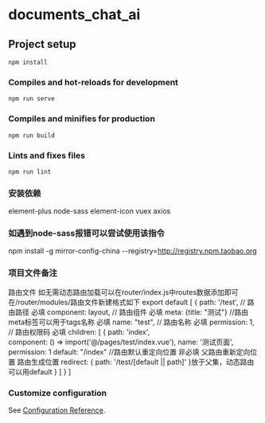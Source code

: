 # documents_chat_ai

## Project setup
```
npm install
```

### Compiles and hot-reloads for development
```
npm run serve
```

### Compiles and minifies for production
```
npm run build
```

### Lints and fixes files
```
npm run lint
```
### 安装依赖
element-plus
node-sass
element-icon
vuex
axios

### 如遇到node-sass报错可以尝试使用该指令
npm install -g mirror-config-china --registry=http://registry.npm.taobao.org

### 项目文件备注
路由文件
如无需动态路由加载可以在router/index.js中routes数据添加即可
在/router/modules/路由文件新建格式如下
export default [
    {
        path: '/test',      // 路由路径 必填
        component: layout,  // 路由组件 必填
        meta: {title: "测试"} //路由meta标签可以用于tags名称 必填
        name: "test",       // 路由名称 必填
        permission: 1,      // 路由权限码 必填
        children: [
            {
                path: 'index',    
                component: () => import('@/pages/test/index.vue'),
                name: '测试页面',
                permission: 1
                default: "/index"  //路由默认重定向位置 非必填 父路由重新定向位置 路由生成位置 redirect: { path: '/test/[default || path]' }放于父集，动态路由可以用default
            }
        ]
    }
]






### Customize configuration
See [Configuration Reference](https://cli.vuejs.org/config/).
